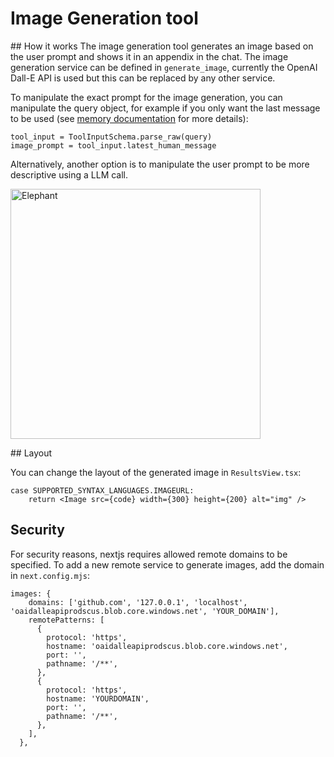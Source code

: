# Image Generation tool

## How it works
The image generation tool generates an image based on the user prompt and shows it in an appendix in the chat. The image generation service can be defined in `generate_image`, currently the OpenAI Dall-E API is used but this can be replaced by any other service.

To manipulate the exact prompt for the image generation, you can manipulate the query object, for example if you only want the last message to be used (see [memory documentation](docs/advanced/memory.md) for more details):
```
tool_input = ToolInputSchema.parse_raw(query)
image_prompt = tool_input.latest_human_message
```
Alternatively, another option is to manipulate the user prompt to be more descriptive using a LLM call.

<img src="/docs/img/img_gen_tool_elephant.png" alt="Elephant" width="400"/>


## Layout

You can change the layout of the generated image in `ResultsView.tsx`:
```
case SUPPORTED_SYNTAX_LANGUAGES.IMAGEURL:
    return <Image src={code} width={300} height={200} alt="img" />
```

## Security

For security reasons, nextjs requires allowed remote domains to be specified. To add a new remote service to generate images, add the domain in `next.config.mjs`:
```
images: {
    domains: ['github.com', '127.0.0.1', 'localhost', 'oaidalleapiprodscus.blob.core.windows.net', 'YOUR_DOMAIN'],
    remotePatterns: [
      {
        protocol: 'https',
        hostname: 'oaidalleapiprodscus.blob.core.windows.net',
        port: '',
        pathname: '/**',
      },
      {
        protocol: 'https',
        hostname: 'YOURDOMAIN',
        port: '',
        pathname: '/**',
      },
    ],
  },
```
